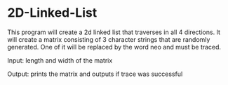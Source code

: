 # 2D-Linked-List
 This program will create
 a 2d linked list that traverses in all 4
 directions. It will create a matrix
 consisting of 3 character strings that
 are randomly generated. One of it will be replaced
 by the word neo and must be traced.

 Input:  length and width of the matrix
 
 Output: prints the matrix and outputs if trace was
 successful

